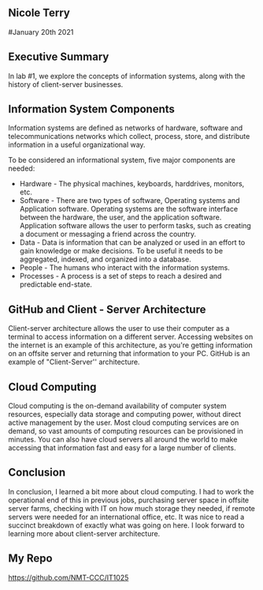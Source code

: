## Nicole Terry  
#January 20th 2021

## Executive Summary
In lab #1, we explore the concepts of information systems, along with the history of client-server businesses.

## Information System Components
Information systems are defined as networks of hardware, software and telecommunications networks which collect, process, store, and distribute information in a useful organizational way.

To be considered an informational system, five major components are needed:

- Hardware - The physical machines, keyboards, harddrives, monitors, etc.
- Software - There are two types of software, Operating systems and Application software. Operating systems are the software interface between the hardware, the user, and the application software. Application software allows the user to perform tasks, such as creating a document or messaging a friend across the country.
- Data - Data is information that can be analyzed or used in an effort to gain knowledge or make decisions. To be useful it needs to be aggregated, indexed, and organized into a database.
- People - The humans who interact with the information systems.
- Processes - A process is a set of steps to reach a desired and predictable end-state.

## GitHub and Client - Server Architecture
Client-server architecture allows the user to use their computer as a terminal to access information on a different server. Accessing websites on the internet is an example of this architecture, as you're getting information on an offsite server and returning that information to your PC. GitHub is an example of "Client-Server'' architecture.  

## Cloud Computing
Cloud computing is the on-demand availability of computer system resources, especially data storage and computing power, without direct active management by the user. Most cloud computing services are on demand, so vast amounts of computing resources can be provisioned in minutes. You can also have cloud servers all around the world to make accessing that information fast and easy for a large number of clients.

## Conclusion
In conclusion, I learned a bit more about cloud computing. I had to work the operational end of this in previous jobs, purchasing server space in offsite server farms, checking with IT on how much storage they needed, if remote servers were needed for an international office, etc. It was nice to read a succinct breakdown of exactly what was going on here. I look forward to learning more about client-server architecture. 

## My Repo
https://github.com/NMT-CCC/IT1025

